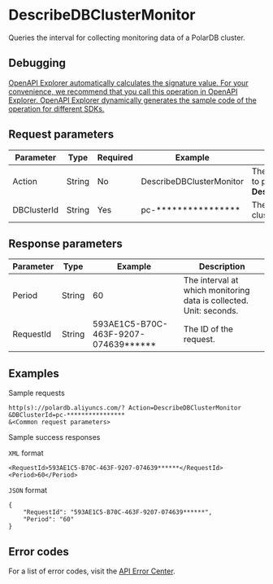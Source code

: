 # DescribeDBClusterMonitor

Queries the interval for collecting monitoring data of a PolarDB cluster.

## Debugging

[OpenAPI Explorer automatically calculates the signature value. For your convenience, we recommend that you call this operation in OpenAPI Explorer. OpenAPI Explorer dynamically generates the sample code of the operation for different SDKs.](https://api.aliyun.com/#product=polardb&api=DescribeDBClusterMonitor&type=RPC&version=2017-08-01)

## Request parameters

|Parameter|Type|Required|Example|Description|
|---------|----|--------|-------|-----------|
|Action|String|No|DescribeDBClusterMonitor|The operation that you want to perform. Set the value to **DescribeDBClusterMonitor**. |
|DBClusterId|String|Yes|pc-\*\*\*\*\*\*\*\*\*\*\*\*\*\*\*\*|The ID of the PolarDB cluster. |

## Response parameters

|Parameter|Type|Example|Description|
|---------|----|-------|-----------|
|Period|String|60|The interval at which monitoring data is collected. Unit: seconds. |
|RequestId|String|593AE1C5-B70C-463F-9207-074639\*\*\*\*\*\*|The ID of the request. |

## Examples

Sample requests

```
http(s)://polardb.aliyuncs.com/? Action=DescribeDBClusterMonitor
&DBClusterId=pc-****************
&<Common request parameters>
```

Sample success responses

`XML` format

```
<RequestId>593AE1C5-B70C-463F-9207-074639******</RequestId>
<Period>60</Period>
```

`JSON` format

```
{
	"RequestId": "593AE1C5-B70C-463F-9207-074639******",
	"Period": "60"
}
```

## Error codes

For a list of error codes, visit the [API Error Center](https://error-center.alibabacloud.com/status/product/polardb).

